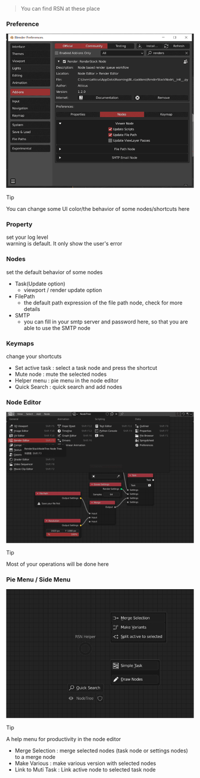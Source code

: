 > You can find RSN at these place

<!-- panels:start -->

<!-- div:title-panel -->

### Preference

<!-- div:left-panel -->

<img src="media/img/pref.png" width=720px;  alt=""/>

<!-- div:right-panel -->

> [!TIP]
> You can change some UI color/the behavior of some nodes/shortcuts here

<!-- tabs:start -->

### **Property**

set your log level<br>warning is default. It only show the user's error

### **Nodes**

set the default behavior of some nodes

+ Task(Update option)
    + viewport / render update option
+ FilePath
    + the default path expression of the file path node, check for more details
+ SMTP
    + you can fill in your smtp server and password here, so that you are able to use the SMTP node

### **Keymaps**

change your shortcuts

+ Set active task : select a task node and press the shortcut
+ Mute node : mute the selected nodes
+ Helper menu : pie menu in the node editor
+ Quick Search : quick search and add nodes

<!-- tabs:end -->

<!-- panels:end -->

<!-- panels:start -->

<!-- div:title-panel -->

### Node Editor

<!-- div:left-panel -->

<img src="media/img/nodeEditor.png" width=720px;  alt=""/>

<!-- div:right-panel -->

> [!TIP]
> Most of your operations will be done here

<!-- panels:end -->

<!-- panels:start -->

<!-- div:title-panel -->

### Pie Menu / Side Menu

<!-- div:left-panel -->

<img src="media/img/helperMenu.png" width=720px;  alt=""/>

<!-- div:right-panel -->

> [!TIP]
> A help menu for productivity in the node editor

+ Merge Selection : merge selected nodes (task node or settings nodes) to a merge node
+ Make Various : make various version with selected nodes
+ Link to Muti Task : Link active node to selected task node

<!-- panels:end -->


